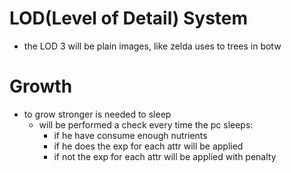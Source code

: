 # LOD(Level of Detail) System
* the LOD 3 will be plain images, like zelda uses to trees in botw

# Growth
* to grow stronger is needed to sleep
    * will be performed a check every time the pc sleeps:
        * if he have consume enough nutrients
        * if he does the exp for each attr will be applied 
        * if not the exp for each attr will be applied with penalty 